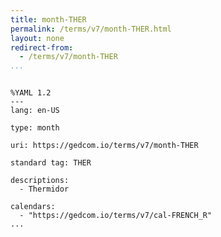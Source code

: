 ```yaml
---
title: month-THER
permalink: /terms/v7/month-THER.html
layout: none
redirect-from:
  - /terms/v7/month-THER
...
```


```

%YAML 1.2
---
lang: en-US

type: month

uri: https://gedcom.io/terms/v7/month-THER

standard tag: THER

descriptions:
  - Thermidor

calendars:
  - "https://gedcom.io/terms/v7/cal-FRENCH_R"
...

```
